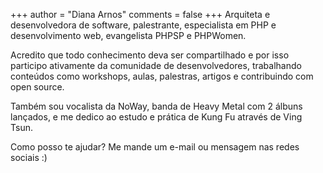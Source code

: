 +++
author = "Diana Arnos"
comments = false
+++
Arquiteta e desenvolvedora de software, palestrante, especialista em PHP e desenvolvimento web, evangelista PHPSP e PHPWomen.

Acredito que todo conhecimento deva ser compartilhado e por isso participo ativamente da comunidade de desenvolvedores,
trabalhando conteúdos como workshops, aulas, palestras, artigos e contribuindo com open source.

Também sou vocalista da NoWay, banda de Heavy Metal com 2 álbuns lançados, e me dedico ao estudo e prática de Kung Fu
através de Ving Tsun.

Como posso te ajudar? Me mande um e-mail ou mensagem nas redes sociais :)